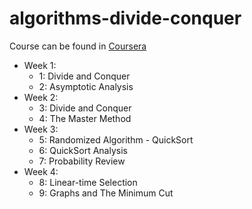# algorithms-divide-conquer

Course can be found in [Coursera](https://www.coursera.org/learn/algorithms-divide-conquer)

- Week 1:
  - 1: Divide and Conquer
  - 2: Asymptotic Analysis
- Week 2:
  - 3: Divide and Conquer
  - 4: The Master Method
- Week 3:
  - 5: Randomized Algorithm - QuickSort
  - 6: QuickSort Analysis
  - 7: Probability Review
- Week 4:
  - 8: Linear-time Selection
  - 9: Graphs and The Minimum Cut
